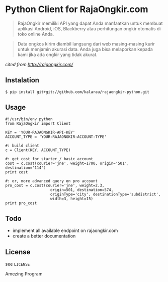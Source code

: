 # Python Client for RajaOngkir.com

> RajaOngkir memiliki API yang dapat Anda manfaatkan untuk membuat aplikasi Android, iOS, Blackberry atau perhitungan ongkir otomatis di toko online Anda.

> Data ongkos kirim diambil langsung dari web masing-masing kurir untuk menjamin akurasi data. Anda juga bisa melaporkan kepada kami jika ada ongkir yang tidak akurat.

*cited from http://rajaongkir.com/*

## Instalation

`$ pip install git+git://github.com/kalarau/rajaongkir-python.git`

## Usage

```
#!/usr/bin/env python
from RajaOngkir import Client

KEY = 'YOUR-RAJAONGKIR-API-KEY'
ACCOUNT_TYPE = 'YOUR-RAJAONGKIR-ACCOUNT-TYPE'

#: build client
c = Client(KEY, ACCOUNT_TYPE)

#: get cost for starter / basic account
cost = c.cost(courier='jne', weight=1700, origin='501', destination='114')
print cost

#: or, more advanced query on pro account
pro_cost = c.cost(courier='jne', weight=2.3,
                    origin=501, destination=574,
                    originType='city', destinationType='subdistrict',
                    width=3, height=15)
print pro_cost
```

## Todo

- implement all available endpoint on rajaongkir.com
- create a better documentation

## License

see `LICENSE`

Amezing Program
